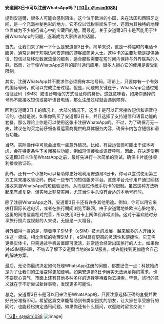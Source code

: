 **安道爾3日卡可以注册WhatsApp吗？[[TG💪+ @esim1088](https://t.me/s/esim1088)]**

提到安道爾，很多人可能会感到陌生。这个位于欧洲的小国，夹在法国和西班牙之间，是一个充满神秘色彩的地方。它不仅以低税率闻名于世，还因为其独特的地理位置成为不少旅行者心中的宝藏目的地。而最近，关于安道爾3日卡是否能用于注册WhatsApp的问题，逐渐成为大家热议的话题。

首先，让我们来了解一下什么是安道爾3日卡。简单来说，这是一种临时的电话卡服务，通常适用于短期访问安道爾的游客或商务人士。这种卡的主要功能是提供通话、短信以及移动数据流量的服务，适合那些需要在短时间内保持与外界联系的人群。然而，对于像WhatsApp这样的即时通讯应用，很多人担心它的使用是否受到限制。

其实，注册WhatsApp并不要求你必须拥有本地号码。理论上，只要你有一个有效的国际号码，就可以完成注册过程。但是，问题的关键在于，WhatsApp会通过短信验证码（SMS）或语音电话的方式验证你的身份。这就意味着，如果你选择的号码不能接收短信或接听语音电话，那么注册过程就会遇到障碍。

回到安道爾3日卡的情况上，大部分情况下，这类卡是可以正常接收短信和语音电话的。也就是说，如果你购买了安道爾3日卡，并且选择了支持短信和语音功能的套餐，那么理论上你是可以使用这张卡注册WhatsApp的。不过，为了确保万无一失，建议在购买之前仔细查看运营商提供的具体服务内容，确保卡内包含短信和语音功能。

当然，实际操作中可能会出现一些意外情况。比如，有些运营商可能出于成本考虑，会在特定条件下关闭某些功能，例如短信接收或语音呼叫。因此，在决定使用安道爾3日卡注册WhatsApp之前，最好先进行一次简单的测试，确保卡片能够顺利接收验证码。

此外，还有一个小技巧可以帮助你更好地利用安道爾3日卡。你可以尝试使用第三方工具来接收验证码，例如一些专门的短信服务平台。这些平台允许用户通过网络接收来自WhatsApp的短信验证码，从而绕过传统手机卡的限制。虽然这种方法听起来有点复杂，但实际上非常实用，尤其当你手头没有合适的本地号码时。

除了注册WhatsApp之外，安道爾3日卡还有许多其他用途。例如，你可以用它来拨打国际长途电话，或者在旅行期间浏览互联网。由于安道爾地处欧洲心脏地带，这里的网络覆盖相对完善，所以使用3日卡上网体验非常流畅。这对于喜欢随时分享旅行照片或视频的人来说，无疑是一大福音。

另外值得一提的是，随着电子SIM卡（eSIM）技术的发展，越来越多的人开始关注这一领域。相比传统的物理SIM卡，eSIM具有更高的灵活性和便捷性。它无需更换实体卡，只需通过手机设置即可激活，非常适合经常出国旅行的人士。如果你对eSIM感兴趣，不妨去了解下安道爾当地的eSIM服务，或许能找到更加适合自己的解决方案。

最后，无论你最终决定如何处理WhatsApp注册的问题，都要记住一点：科技始终是为了让我们的生活变得更加便利。如果安道爾3日卡确实无法满足你的需求，也不要灰心丧气，市面上还有其他多种多样的选择等待着你去探索。毕竟，旅行的意义就在于不断尝试新鲜事物，发现更多可能性。

总之，安道爾3日卡是可以用来注册WhatsApp的，只要注意选择正确的套餐并做好充分准备即可。希望这篇文章能帮助到有类似困扰的朋友，让大家在享受旅行的同时，也能轻松搞定通讯问题。如果你还有什么疑问，欢迎随时留言交流！

[[TG💪+ @esim1088](https://t.me/s/esim1088) ![Image](https://i.postimg.cc/4NQfJmqS/Snipaste-2025-05-13-00-14-12.png)]